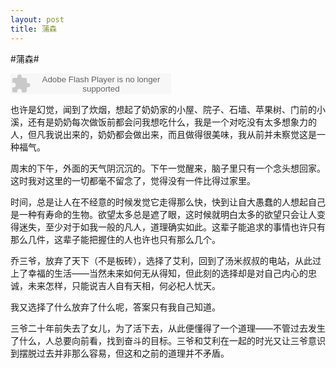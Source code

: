 ```yaml
---
layout: post
title: 蒲森
---
```


#蒲森#

<embed src="http://www.xiami.com/widget/2542097_1771865615/singlePlayer.swf" type="application/x-shockwave-flash" width="257" height="33" wmode="transparent"/>

也许是幻觉，闻到了炊烟，想起了奶奶家的小屋、院子、石墙、苹果树、门前的小溪，还有是奶奶每次做饭前都会问我想吃什么，我是一个对吃没有太多想象力的人，但凡我说出来的，奶奶都会做出来，而且做得很美味，我从前并未察觉这是一种福气。

周末的下午，外面的天气阴沉沉的。下午一觉醒来，脑子里只有一个念头想回家。这时我对这里的一切都毫不留念了，觉得没有一件比得过家里。

时间，总是让人在不经意的时候发觉它走得那么快，快到让自大愚蠢的人想起自己是一种有寿命的生物。欲望太多总是遮了眼，这时候就明白太多的欲望只会让人变得迷失，至少对于如我一般的凡人，道理确实如此。这辈子能追求的事情也许只有那么几件，这辈子能把握住的人也许也只有那么几个。

乔三爷，放弃了天下（不是板砖），选择了艾利，回到了汤米叔叔的电站，从此过上了幸福的生活——当然未来如何无从得知，但此刻的选择却是对自己内心的忠诚，未来怎样，只能说吉人自有天相，何必杞人忧天。

我又选择了什么放弃了什么呢，答案只有我自己知道。

三爷二十年前失去了女儿，为了活下去，从此便懂得了一个道理——不管过去发生了什么，人总要向前看，找到奋斗的目标。三爷和艾利在一起的时光又让三爷意识到摆脱过去并非那么容易，但这和之前的道理并不矛盾。